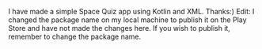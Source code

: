 I have made a simple Space Quiz app using Kotlin and XML. Thanks:)
Edit: I changed the package name on my local machine to publish it on the Play Store and have not made the changes here. If you wish to publish it, remember to change the package name.
